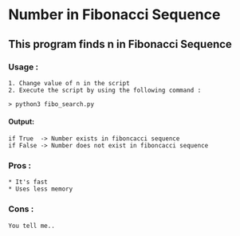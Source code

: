 # Number in Fibonacci Sequence

## This program finds n in Fibonacci Sequence

### Usage : 

    1. Change value of n in the script
    2. Execute the script by using the following command :

    > python3 fibo_search.py
    
#### Output:
    if True  -> Number exists in fiboncacci sequence
    if False -> Number does not exist in fiboncacci sequence

### Pros :
    
    * It's fast
    * Uses less memory

### Cons :
    You tell me..

